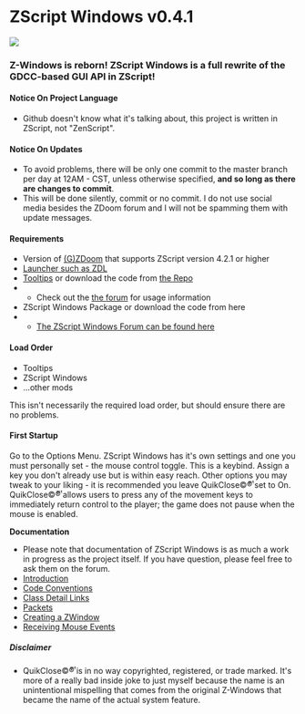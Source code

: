 # ZScript Windows v0.4.1
![](https://github.com/Saican/ZSWin/blob/master/README/ZSWin_Logo.png)

### Z-Windows is reborn!  ZScript Windows is a full rewrite of the GDCC-based GUI API in ZScript!
 
 #### Notice On Project Language
 - Github doesn't know what it's talking about, this project is written in ZScript, not "ZenScript".
 
 #### Notice On Updates
 - To avoid problems, there will be only one commit to the master branch per day at 12AM - CST, unless otherwise specified, **and so long as there are changes to commit**.
 - This will be done silently, commit or no commit. I do not use social media besides the ZDoom forum and I will not be spamming them with update messages.
 
 #### Requirements
 - Version of [(G)ZDoom](https://zdoom.org/downloads) that supports ZScript version 4.2.1 or higher
 - [Launcher such as ZDL](https://zdoom.org/wiki/ZDL)
 - [Tooltips](https://drive.google.com/file/d/1up3XI8uKaCPuKd57hCXOWIN97f2DEOVH/view?usp=sharing) or download the code from [the Repo](https://github.com/Saican/Tooltips)
 - - Check out the [the forum](https://forum.zdoom.org/viewtopic.php?f=105&t=68495) for usage information
 - ZScript Windows Package or download the code from here
 - - [The ZScript Windows Forum can be found here](https://forum.zdoom.org/viewtopic.php?f=105&t=69630)
 
 #### Load Order
 - Tooltips
 - ZScript Windows
 - ...other mods

This isn't necessarily the required load order, but should ensure there are no problems.
 
 #### First Startup
 Go to the Options Menu.  ZScript Windows has it's own settings and one you must personally set - the mouse control toggle.  This is a keybind.  Assign a key you don't already use but is within easy reach.  Other options you may tweak to your liking - it is recommended you leave QuikClose©®ͭͫ set to On.  QuikClose©®ͭͫ allows users to press any of the movement keys to immediately return control to the player; the game does not pause when the mouse is enabled.
 

**Documentation**
 - Please note that documentation of ZScript Windows is as much a work in progress as the project itself.  If you have question, please feel free to ask them on the forum.
 - [Introduction](https://github.com/Saican/ZSWin/blob/master/README/01%20-%20ZScript%20Windows.md)
 - [Code Conventions](https://github.com/Saican/ZSWin/blob/master/README/02%20-%20Conventions.md)
 - [Class Detail Links](https://github.com/Saican/ZSWin/blob/master/README/03%20-%20Classes.md)
 - [Packets](https://github.com/Saican/ZSWin/blob/master/README/04%20-%20Packets.md)
 - [Creating a ZWindow](https://github.com/Saican/ZSWin/blob/master/README/05%20-%20Creating%20a%20ZWindow.md)
 - [Receiving Mouse Events](https://github.com/Saican/ZSWin/blob/master/README/06%20-%20Receiving%20Mouse%20Events.md)
 
 
 ##### Disclaimer
 - QuikClose©®ͭͫ  is in no way copyrighted, registered, or trade marked.  It's more of a really bad inside joke to just myself because the name is an unintentional mispelling that comes from the original Z-Windows that became the name of the actual system feature.
